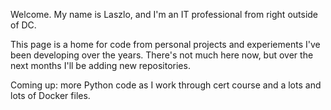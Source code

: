 Welcome. My name is Laszlo, and I'm an IT professional from right outside of DC.

This page is a home for code from personal projects and experiements I've been developing over the years. There's not much here now, but over the next months I'll be adding new repositories. 

Coming up: more Python code as I work through cert course and a lots and lots of Docker files. 

<!--
**LaszloTaba/LaszloTaba** is a ✨ _special_ ✨ repository because its `README.md` (this file) appears on your GitHub profile.

Here are some ideas to get you started:

- 🔭 I’m currently working on ...
- 🌱 I’m currently learning ...
- 👯 I’m looking to collaborate on ...
- 🤔 I’m looking for help with ...
- 💬 Ask me about ...
- 📫 How to reach me: ...
- 😄 Pronouns: ...
- ⚡ Fun fact: ...
-->
